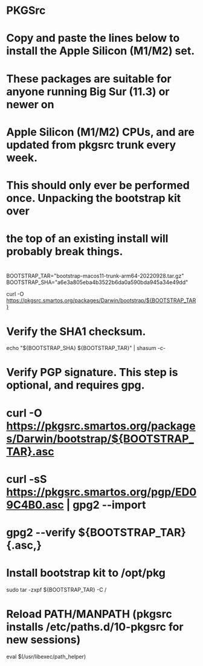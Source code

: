 # PKGSrc


#
# Copy and paste the lines below to install the Apple Silicon (M1/M2) set.
#
# These packages are suitable for anyone running Big Sur (11.3) or newer on
# Apple Silicon (M1/M2) CPUs, and are updated from pkgsrc trunk every week.
#
# This should only ever be performed once.  Unpacking the bootstrap kit over
# the top of an existing install will probably break things.
#
BOOTSTRAP_TAR="bootstrap-macos11-trunk-arm64-20220928.tar.gz"
BOOTSTRAP_SHA="a6e3a805eba4b3522b6da0a590bda945a34e49dd"

curl -O https://pkgsrc.smartos.org/packages/Darwin/bootstrap/${BOOTSTRAP_TAR}

# Verify the SHA1 checksum.
echo "${BOOTSTRAP_SHA}  ${BOOTSTRAP_TAR}" | shasum -c-

# Verify PGP signature.  This step is optional, and requires gpg.
# curl -O https://pkgsrc.smartos.org/packages/Darwin/bootstrap/${BOOTSTRAP_TAR}.asc
# curl -sS https://pkgsrc.smartos.org/pgp/ED09C4B0.asc | gpg2 --import
# gpg2 --verify ${BOOTSTRAP_TAR}{.asc,}

# Install bootstrap kit to /opt/pkg
sudo tar -zxpf ${BOOTSTRAP_TAR} -C /

# Reload PATH/MANPATH (pkgsrc installs /etc/paths.d/10-pkgsrc for new sessions)
eval $(/usr/libexec/path_helper)
